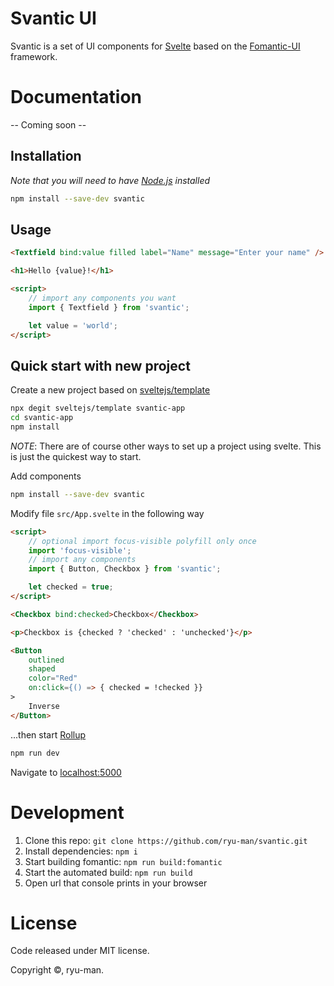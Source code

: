 # Svantic UI

Svantic is a set of UI components for [Svelte](https://svelte.dev) based on the [Fomantic-UI](http://fomantic-ui.com) framework.

# Documentation

-- Coming soon --


## Installation

_Note that you will need to have [Node.js](https://nodejs.org) installed_

```bash
npm install --save-dev svantic
```

## Usage

```html
<Textfield bind:value filled label="Name" message="Enter your name" />

<h1>Hello {value}!</h1>

<script>
    // import any components you want
    import { Textfield } from 'svantic';

    let value = 'world';
</script>
```
## Quick start with new project

Create a new project based on [sveltejs/template](https://github.com/sveltejs/template)

```bash
npx degit sveltejs/template svantic-app
cd svantic-app
npm install
```

_NOTE_: There are of course other ways to set up a project using svelte. This is just the quickest way to start.

Add components

```bash
npm install --save-dev svantic
```

Modify file `src/App.svelte` in the following way

```html
<script>
    // optional import focus-visible polyfill only once
    import 'focus-visible';
    // import any components
    import { Button, Checkbox } from 'svantic';

    let checked = true;
</script>

<Checkbox bind:checked>Checkbox</Checkbox>

<p>Checkbox is {checked ? 'checked' : 'unchecked'}</p>

<Button
    outlined
    shaped
    color="Red"
    on:click={() => { checked = !checked }}
>
    Inverse
</Button>
```


...then start [Rollup](https://rollupjs.org/)

```bash
npm run dev
```

Navigate to [localhost:5000](http://localhost:5000)

# Development

1. Clone this repo: `git clone https://github.com/ryu-man/svantic.git`
2. Install dependencies: `npm i`
3. Start building fomantic: `npm run build:fomantic`
4. Start the automated build: `npm run build`
5. Open url that console prints in your browser

# License

Code released under MIT license.

Copyright &copy;, ryu-man.

